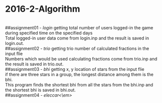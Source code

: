 # 2016-2-Algorithm
<br>
##assignment01 - <em>login</em>
  getting total number of users logged-in the game during specified time on the specified days<br>
  Total logged-in user data come from login.inp and the result is saved in login.out.
<br>
##assignment02 - <em>trio</em>
  getting trio number of calculated fractions in the input flie<br>
  Numbers which would be used calculating fractions come from trio.inp and the result is saved in trio.out.
<br>
##assignment03 - <em>bhi</em>
  getting x, y location of stars from the input flie<br>
  if there are three stars in a group, the longest distance among them is the bhi.<br>
  This program finds the shortest bhi from all the stars from the bhi.inp and the shortest bhi is saved in bhi.out.
<br>
##assignment04 - <em>eleccar<\em>
  
